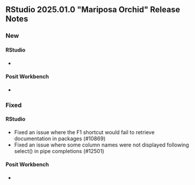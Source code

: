 ## RStudio 2025.01.0 "Mariposa Orchid" Release Notes

### New
#### RStudio
-

#### Posit Workbench
-

### Fixed
#### RStudio

- Fixed an issue where the F1 shortcut would fail to retrieve documentation in packages (#10869)
- Fixed an issue where some column names were not displayed following select() in pipe completions (#12501)

#### Posit Workbench
-

